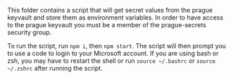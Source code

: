 This folder contains a script that will get secret values from the prague keyvault and store them as environment variables. In order to have access to the prague keyvault you must be a member of the prague-secrets security group.

To run the script, run `npm i`, then `npm start`. The script will then prompt you to use a code to login to your Microsoft account. If you are using bash or zsh, you may have to restart the shell or run `source ~/.bashrc` or `source ~/.zshrc` after running the script.
